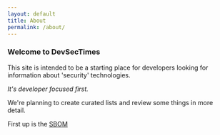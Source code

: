 ```yaml
---
layout: default
title: About
permalink: /about/
---
```


### Welcome to DevSecTimes

This site is intended to be a starting place for developers looking for information about 'security' technologies.

*It's developer focused first.*

We're planning to create curated lists and review some things in more detail.

First up is the [SBOM](/sboms/)
